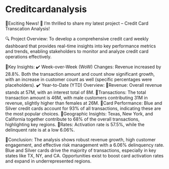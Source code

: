 # Creditcardanalysis

🌟Exciting News! 🌟
I’m thrilled to share my latest project – Credit Card Transcation Analysis! 


🔍 Project Overview:
To develop a comprehensive credit card weekly dashboard that provides real-time insights into key performance metrics and trends, enabling stakeholders to monitor and analyze credit card operations effectively.

🌟Key Insights:
 ✔️ Week-over-Week (WoW) Changes: 
 Revenue increased by 28.8%. Both the transaction amount and count show significant growth, with an increase in customer count as well (specific percentages were placeholders).
 ✔️ Year-to-Date (YTD) Overview:
 🔻Revenue: Overall revenue stands at 57M, with an interest total of 8M. 
 🔻Transactions: The total transaction amount is 46M, with male customers contributing 31M in revenue, slightly higher than females at 26M.
 🔻Card Performance: Blue and Silver credit cards account for 93% of all transactions, indicating these are the most popular choices.
 🔻Geographic Insights: Texas, New York, and California together contribute to 68% of the overall transactions, highlighting key regions.
 🔻Rates: Activation rate is 57.5%, while the delinquent rate is at a low 6.06%.

🌟Conclusion:
The analysis shows robust revenue growth, high customer engagement, and effective risk management with a 6.06% delinquency rate. Blue and Silver cards drive the majority of transactions, especially in key states like TX, NY, and CA. Opportunities exist to boost card activation rates and expand in underrepresented regions.
